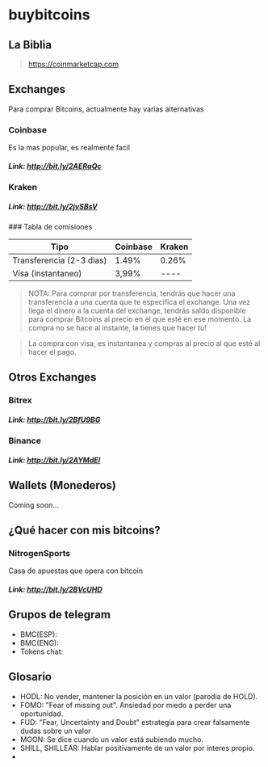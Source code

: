 # buybitcoins

## La Biblia

> <https://coinmarketcap.com>

## Exchanges

Para comprar Bitcoins, actualmente hay varias alternativas

### Coinbase

Es la mas popular, es realmente facil 

##### Link: <http://bit.ly/2AERaQc>

### Kraken

##### Link: <http://bit.ly/2jvSBsV>

### Tabla de comisiones

Tipo	    | 		Coinbase    | Kraken
------------- | ------------- | -------------
Transferencia (2-3 dias)  | 1.49% 	| 0.26%
Visa (instantaneo) | 3,99%	| ----

> NOTA: Para comprar por transferencia, tendrás que hacer una transferencia a una cuenta que te especifica el exchange. Una vez llega el dinero a la cuenta del exchange, tendrás saldo disponible para comprar Bitcoins al precio en el que esté en ese momento. La compra no se hace al instante, la tienes que hacer tu!

> La compra con visa, es instantanea y compras al precio al que esté al hacer el pago.

## Otros Exchanges

### Bitrex

##### Link: <http://bit.ly/2BfU9BG>

### Binance

##### Link: <http://bit.ly/2AYMdEl>

## Wallets (Monederos)

Coming soon...

## ¿Qué hacer con mis bitcoins?

### NitrogenSports

Casa de apuestas que opera con bitcoin

##### Link: <http://bit.ly/2BVcUHD>



## Grupos de telegram

* BMC(ESP): 
* BMC(ENG): 
* Tokens chat: 

## Glosario

* HODL: No vender, mantener la posición en un valor (parodia de HOLD).
* FOMO: "Fear of missing out". Ansiedad por miedo a perder una oportunidad.
* FUD: "Fear, Uncertainty and Doubt" estrategia para crear falsamente dudas sobre un valor
* MOON: Se dice cuando un valor está subiendo mucho.
* SHILL, SHILLEAR: Hablar positivamente de un valor por interes propio.
* 


